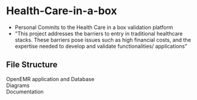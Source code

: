 # Health-Care-in-a-box
- Personal Commits to the Health Care in a box validation platform  
- "This project addresses the barriers to entry in traditional healthcare stacks. These barriers pose issues such as high financial costs, and the expertise needed to develop and validate functionalities/ applications"  

## File Structure  
OpenEMR application and Database  
Diagrams  
Documentation  
